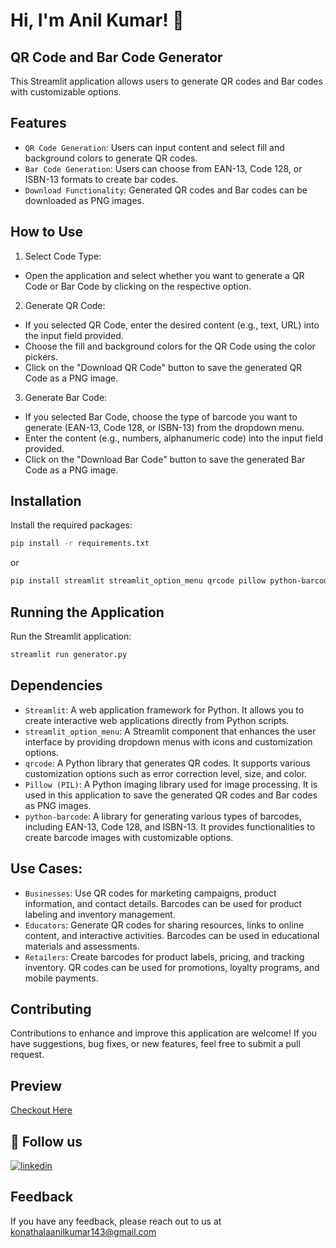 # Hi, I'm Anil Kumar! 👋

## QR Code and Bar Code Generator
This Streamlit application allows users to generate QR codes and Bar codes with customizable options.

## Features
- `QR Code Generation`: Users can input content and select fill and background colors to generate QR codes.
- `Bar Code Generation`: Users can choose from EAN-13, Code 128, or ISBN-13 formats to create bar codes.
- `Download Functionality`: Generated QR codes and Bar codes can be downloaded as PNG images.

## How to Use
1. Select Code Type:
- Open the application and select whether you want to generate a QR Code or Bar Code by clicking on the respective option.
2. Generate QR Code:
- If you selected QR Code, enter the desired content (e.g., text, URL) into the input field provided.
- Choose the fill and background colors for the QR Code using the color pickers.
- Click on the "Download QR Code" button to save the generated QR Code as a PNG image.
3. Generate Bar Code:
- If you selected Bar Code, choose the type of barcode you want to generate (EAN-13, Code 128, or ISBN-13) from the dropdown menu.
- Enter the content (e.g., numbers, alphanumeric code) into the input field provided.
- Click on the "Download Bar Code" button to save the generated Bar Code as a PNG image.

## Installation

Install the required packages:
```bash
pip install -r requirements.txt
```
or
```bash
pip install streamlit streamlit_option_menu qrcode pillow python-barcode
```

## Running the Application
Run the Streamlit application:
```bash
streamlit run generator.py
```

## Dependencies
- `Streamlit`: A web application framework for Python. It allows you to create interactive web applications directly from Python scripts.
- `streamlit_option_menu`: A Streamlit component that enhances the user interface by providing dropdown menus with icons and customization options.
- `qrcode`: A Python library that generates QR codes. It supports various customization options such as error correction level, size, and color.
- `Pillow (PIL)`: A Python imaging library used for image processing. It is used in this application to save the generated QR codes and Bar codes as PNG images.
- `python-barcode`: A library for generating various types of barcodes, including EAN-13, Code 128, and ISBN-13. It provides functionalities to create barcode images with customizable options.


## Use Cases:
- `Businesses`: Use QR codes for marketing campaigns, product information, and contact details. Barcodes can be used for product labeling and inventory management.
- `Educators`: Generate QR codes for sharing resources, links to online content, and interactive activities. Barcodes can be used in educational materials and assessments.
- `Retailers`: Create barcodes for product labels, pricing, and tracking inventory. QR codes can be used for promotions, loyalty programs, and mobile payments.

## Contributing
Contributions to enhance and improve this application are welcome! If you have suggestions, bug fixes, or new features, feel free to submit a pull request.


## Preview
[Checkout Here]()

## 🔗 Follow us
[![linkedin](https://img.shields.io/badge/linkedin-0A66C2?style=for-the-badge&logo=linkedin&logoColor=white)](https://www.linkedin.com/in/anilkumarkonathala/)

## Feedback
If you have any feedback, please reach out to us at konathalaanilkumar143@gmail.com